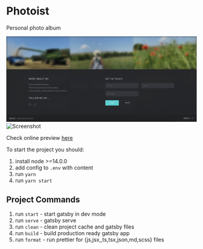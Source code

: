 # Photoist

Personal photo album

![Screenshot](./src/assets/images/screenshot-1.png)
![Screenshot](./src/assets/images/screenshot-2.png)

Check online preview [here](https://photoist.netlify.app/)

To start the project you should:

1. install node >=14.0.0
2. add config to `.env` with content
3. run `yarn`
4. run `yarn start`

## Project Commands

1. run `start` - start gatsby in dev mode
2. run `serve` - gatsby serve
3. run `clean` - clean project cache and gatsby files
4. run `build` - build production ready gatsby app
5. run `format` - run prettier for {js,jsx,,ts,tsx,json,md,scss} files
